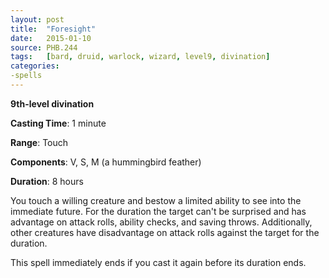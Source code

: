 ```yaml
---
layout: post
title:  "Foresight"
date:   2015-01-10
source: PHB.244
tags:   [bard, druid, warlock, wizard, level9, divination]
categories:
-spells
---
```


**9th-level divination**

**Casting Time**: 1 minute

**Range**: Touch

**Components**: V, S, M (a hummingbird feather)

**Duration**: 8 hours

You touch a willing creature and bestow a limited ability to see into the immediate future. For the duration the target can't be surprised and has advantage on attack rolls, ability checks, and saving throws. Additionally, other creatures have disadvantage on attack rolls against the target for the duration.

This spell immediately ends if you cast it again before its duration ends.
